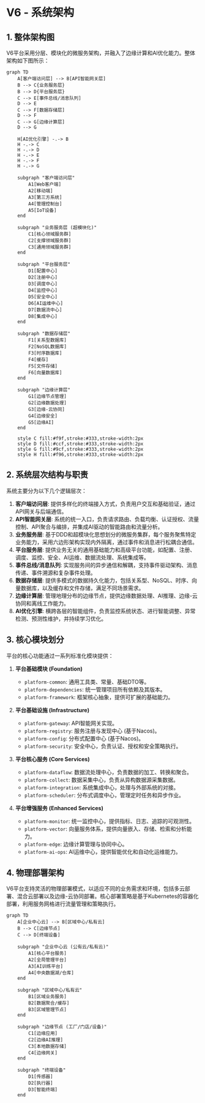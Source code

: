 # V6 - 系统架构

## 1. 整体架构图

V6平台采用分层、模块化的微服务架构，并融入了边缘计算和AI优化能力。整体架构如下图所示：

```mermaid
graph TD
    A[客户端访问层] --> B[API智能网关层]
    B --> C{业务服务层}
    B --> D{平台服务层}
    C --> E[事件总线/消息队列]
    D --> E
    C --> F[数据存储层]
    D --> F
    C --> G[边缘计算层]
    D --> G

    H[AI优化引擎] -.-> B
    H -.-> C
    H -.-> D
    H -.-> E
    H -.-> F
    H -.-> G

    subgraph "客户端访问层"
        A1[Web客户端]
        A2[移动端]
        A3[第三方系统]
        A4[管理控制台]
        A5[IoT设备]
    end

    subgraph "业务服务层 (超模块化)"
        C1[核心领域服务群]
        C2[支撑领域服务群]
        C3[通用领域服务群]
    end

    subgraph "平台服务层"
        D1[配置中心]
        D2[注册中心]
        D3[调度中心]
        D4[监控中心]
        D5[安全中心]
        D6[AI运维中心]
        D7[数据流中心]
        D8[集成中心]
    end

    subgraph "数据存储层"
        F1[关系型数据库]
        F2[NoSQL数据库]
        F3[时序数据库]
        F4[缓存]
        F5[文件存储]
        F6[向量数据库]
    end

    subgraph "边缘计算层"
        G1[边缘节点管理]
        G2[边缘数据处理]
        G3[边缘-云协同]
        G4[边缘安全]
        G5[边缘AI]
    end

    style C fill:#f9f,stroke:#333,stroke-width:2px
    style D fill:#ccf,stroke:#333,stroke-width:2px
    style G fill:#9cf,stroke:#333,stroke-width:2px
    style H fill:#f96,stroke:#333,stroke-width:2px
```

## 2. 系统层次结构与职责

系统主要分为以下几个逻辑层次：

1. **客户端访问层**: 提供多样化的终端接入方式，负责用户交互和基础验证，通过API网关与后端通信。
2. **API智能网关层**: 系统的统一入口，负责请求路由、负载均衡、认证授权、流量控制、API聚合与编排，并集成AI驱动的智能路由和流量分析。
3. **业务服务层**: 基于DDD和超模块化思想划分的微服务集群，每个服务聚焦特定业务能力，采用六边形架构实现内外隔离，通过事件和消息进行松耦合通信。
4. **平台服务层**: 提供业务无关的通用基础能力和高级平台功能，如配置、注册、调度、监控、安全、AI运维、数据流处理、系统集成等。
5. **事件总线/消息队列**: 实现服务间的异步通信和解耦，支持事件驱动架构、消息传递、事件溯源和复杂事件处理。
6. **数据存储层**: 提供多模式的数据持久化能力，包括关系型、NoSQL、时序、向量数据库，以及缓存和文件存储，满足不同场景需求。
7. **边缘计算层**: 管理地理分布的边缘节点，提供边缘数据处理、AI推理、边缘-云协同和离线工作能力。
8. **AI优化引擎**: 横跨各层的智能组件，负责监控系统状态、进行智能调整、异常检测、预测性维护，并持续学习优化。

## 3. 核心模块划分

平台的核心功能通过一系列标准化模块提供：

1. **平台基础模块 (Foundation)**
    * `platform-common`: 通用工具类、常量、基础DTO等。
    * `platform-dependencies`: 统一管理项目所有依赖及其版本。
    * `platform-framework`: 框架核心抽象，提供可扩展的基础能力。

2. **平台基础设施 (Infrastructure)**
    * `platform-gateway`: API智能网关实现。
    * `platform-registry`: 服务注册与发现中心 (基于Nacos)。
    * `platform-config`: 分布式配置中心 (基于Nacos)。
    * `platform-security`: 安全中心，负责认证、授权和安全策略执行。

3. **平台核心服务 (Core Services)**
    * `platform-dataflow`: 数据流处理中心，负责数据的加工、转换和聚合。
    * `platform-collect`: 数据采集中心，负责从异构数据源采集数据。
    * `platform-integration`: 系统集成中心，处理与外部系统的对接。
    * `platform-scheduler`: 分布式调度中心，管理定时任务和异步作业。

4. **平台增强服务 (Enhanced Services)**
    * `platform-monitor`: 统一监控中心，提供指标、日志、追踪的可观测性。
    * `platform-vector`: 向量服务体系，提供向量嵌入、存储、检索和分析能力。
    * `platform-edge`: 边缘计算管理与协同中心。
    * `platform-ai-ops`: AI运维中心，提供智能优化和自动化运维能力。

## 4. 物理部署架构

V6平台支持灵活的物理部署模式，以适应不同的业务需求和环境，包括多云部署、混合云部署以及边缘-云协同部署。核心部署策略是基于Kubernetes的容器化部署，利用服务网格进行流量管理和策略执行。

```mermaid
graph TD
    A[企业中心云] --> B[区域中心/私有云]
    B --> C[边缘节点]
    C --> D[终端设备]

    subgraph "企业中心云 (公有云/私有云)"
        A1[核心平台服务]
        A2[全局管理平台]
        A3[AI训练平台]
        A4[中央数据湖/仓库]
    end

    subgraph "区域中心/私有云"
        B1[区域业务服务]
        B2[数据聚合/缓存]
        B3[区域管理节点]
    end

    subgraph "边缘节点 (工厂/门店/设备)"
        C1[边缘应用]
        C2[边缘AI推理]
        C3[本地数据存储]
        C4[边缘网关]
    end

    subgraph "终端设备"
        D1[传感器]
        D2[执行器]
        D3[智能终端]
    end
``` 